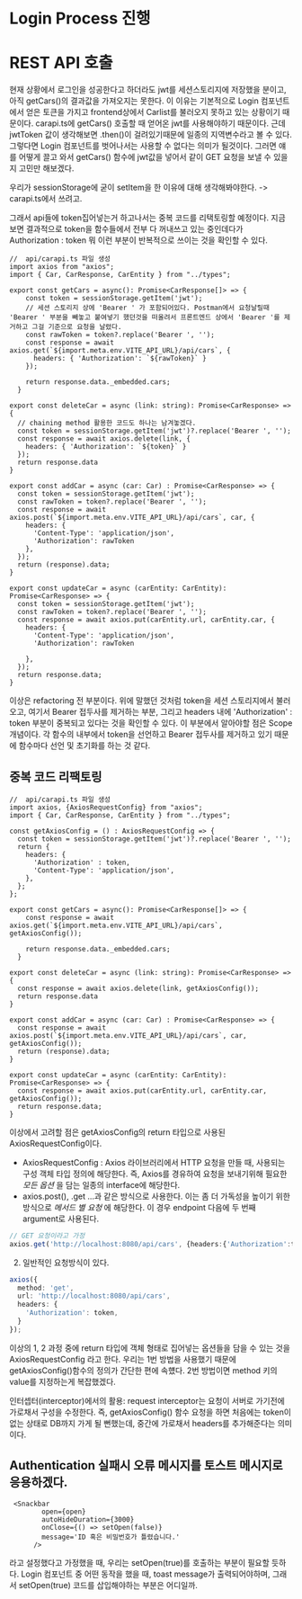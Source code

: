 # Login Process 진행
# REST API 호출

현재 상황에서 로그인을 성공한다고 하더라도 jwt를 세션스토리지에 저장했을 분이고, 아직 getCars()의 결과값을 가져오지는 못한다.
이 이유는 기본적으로 Login 컴포넌트에서 얻은 토큰을 가지고 frontend상에서 Carlist를 불러오지 못하고 있는 상황이기 때문이다.
carapi.ts에 getCars() 호출할 때 얻어온 jwt를 사용해야하기 때문이다.
근데 jwtToken 값이 생각해보면 .then()이 걸려있기때문에 일종의 지역변수라고 볼 수 있다. 그렇다면 Login 컴포넌트를 벗어나서는 사용할 수 없다는 의미가 될것이다.
그러면 얘를 어떻게 끌고 와서 getCars() 함수에 jwt값을 넣어서 같이 GET 요청을 보낼 수 있을지 고민만 해보겠다.

우리가 sessionStorage에 굳이 setItem을 한 이유에 대해 생각해봐야한다. -> carapi.ts에서 쓰려고.

그래서 api들에 token집어넣는거 하고나서는 중복 코드를 리택토링할 예정이다. 지금보면 결과적으로 token을 함수들에서 전부 다 꺼내쓰고 있는 중인데다가 Authorization : token 뭐 이런 부분이 반복적으로 쓰이는 것을 확인할 수 있다.

```tsx
//  api/carapi.ts 파일 생성
import axios from "axios";
import { Car, CarResponse, CarEntity } from "../types";

export const getCars = async(): Promise<CarResponse[]> => {
    const token = sessionStorage.getItem('jwt');
    // 세션 스토리지 상에 'Bearer ' 가 포함되어있다. Postman에서 요청날릴때 'Bearer ' 부분을 빼놓고 붙여넣기 했던것을 떠올려서 프론트엔드 상에서 'Bearer '를 제거하고 그걸 기준으로 요청을 날렸다.
    const rawToken = token?.replace('Bearer ', '');
    const response = await axios.get(`${import.meta.env.VITE_API_URL}/api/cars`, {
      headers: { 'Authorization': `${rawToken}` }
    });
    
    return response.data._embedded.cars;
  }

export const deleteCar = async (link: string): Promise<CarResponse> => {
  // chaining method 활용한 코드도 하나는 남겨놓겠다.
  const token = sessionStorage.getItem('jwt')?.replace('Bearer ', '');
  const response = await axios.delete(link, {
    headers: { 'Authorization': `${token}` }
  });
  return response.data
}

export const addCar = async (car: Car) : Promise<CarResponse> => {
  const token = sessionStorage.getItem('jwt');
  const rawToken = token?.replace('Bearer ', '');
  const response = await axios.post(`${import.meta.env.VITE_API_URL}/api/cars`, car, {
    headers: {
      'Content-Type': 'application/json',
      'Authorization': rawToken
    },
  });
  return (response).data;
}

export const updateCar = async (carEntity: CarEntity): Promise<CarResponse> => {
  const token = sessionStorage.getItem('jwt');
  const rawToken = token?.replace('Bearer ', '');
  const response = await axios.put(carEntity.url, carEntity.car, {
    headers: {
      'Content-Type': 'application/json',
      'Authorization': rawToken

    },
  });
  return response.data;
}
```

이상은 refactoring 전 부분이다. 위에 말했던 것처럼 token을 세션 스토리지에서 불러오고, 여기서 Bearer 접두사를 제거하는 부분, 그리고 headers 내에 'Authorization' : token 부분이 중복되고 있다는 것을 확인할 수 있다.
이 부분에서 알아야할 점은 Scope 개념이다. 각 함수의 내부에서 token을 선언하고 Bearer 접두사를 제거하고 있기 때문에 함수마다 선언 및 초기화를 하는 것 같다.

## 중복 코드 리팩토링

```tsx
//  api/carapi.ts 파일 생성
import axios, {AxiosRequestConfig} from "axios";
import { Car, CarResponse, CarEntity } from "../types";

const getAxiosConfig = () : AxiosRequestConfig => {
  const token = sessionStorage.getItem('jwt')?.replace('Bearer ', '');
  return {
    headers: {
      'Authorization' : token,
      'Content-Type': 'application/json',
    },
  };
};

export const getCars = async(): Promise<CarResponse[]> => {
    const response = await axios.get(`${import.meta.env.VITE_API_URL}/api/cars`, getAxiosConfig());
    
    return response.data._embedded.cars;
  }

export const deleteCar = async (link: string): Promise<CarResponse> => {
  const response = await axios.delete(link, getAxiosConfig());
  return response.data
}

export const addCar = async (car: Car) : Promise<CarResponse> => {
  const response = await axios.post(`${import.meta.env.VITE_API_URL}/api/cars`, car, getAxiosConfig());
  return (response).data;
}

export const updateCar = async (carEntity: CarEntity): Promise<CarResponse> => {
  const response = await axios.put(carEntity.url, carEntity.car, getAxiosConfig());
  return response.data;
}
```
이상에서 고려할 점은 getAxiosConfig의 return 타입으로 사용된 AxiosRequestConfig이다.

- AxiosRequestConfig : Axios 라이브러리에서 HTTP 요청을 만들 때, 사용되는 구성 객체 타입 정의에 해당한다. 즉, Axios를 경유하여 요청을 보내기위해 필요한 _모든 옵션_ 을 담는 일종의 interface에 해당한다.
- axios.post(), .get ...과 같은 방식으로 사용한다. 이는 좀 더 가독성을 높이기 위한 방식으로 _메서드 별 요청_ 에 해당한다. 이 경우 endpoint 다음에 두 번째 argument로 사용된다.

```ts
// GET 요청이라고 가정
axios.get('http://localhost:8080/api/cars', {headers:{'Authorization':token}});
```

2. 일반적인 요청방식이 있다.
```ts
axios({
  method: 'get',
  url: 'http://localhost:8080/api/cars',
  headers: {
    'Authorization': token,
  }
});
```
이상의 1, 2 과정 중에 return 타입에 객체 형태로 집어넣는 옵션들을 담을 수 있는 것을 AxiosRequestConfig 라고 한다. 우리는 1번 방법을 사용했기 때문에 getAxiosConfig()함수의 정의가 간단한 편에 속헀다. 2번 방법이면 method 키의 value를 지정하는게 복잡했겠다.

인터셉터(interceptor)에서의 활용: request interceptor는 요청이 서버로 가기전에 가로채서 구성을 수정한다. 즉, getAxiosConfig()  함수 요청을 하면 처음에는 token이 없는 상태로 DB까지 가게 될 뻔했는데, 중간에 가로채서 headers를 추가해준다는 의미이다.

## Authentication 실패시 오류 메시지를 토스트 메시지로 응용하겠다.

```tsx
 <Snackbar 
        open={open}
        autoHideDuration={3000}
        onClose={() => setOpen(false)}
        message='ID 혹은 비밀번호가 틀렸습니다.'
      />
```
라고 설정했다고 가정했을 때, 우리는 setOpen(true)를 호출하는 부분이 필요할 듯하다. Login 컴포넌트 중 어떤 동작을 했을 때, toast message가 출력되어야하며, 그래서 setOpen(true) 코드를 삽입해야하는 부분은 어디일까.
